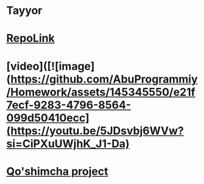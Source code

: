 # Tayyor
# [RepoLink](https://github.com/AbuProTutorials/home-84-dars)
# [video]([![image](https://github.com/AbuProgrammiy/Homework/assets/145345550/e21f7ecf-9283-4796-8564-099d50410ecc](https://youtu.be/5JDsvbj6WVw?si=CiPXuUWjhK_J1-Da)
# [Qo'shimcha project](https://github.com/AbuProgrammiy/FRONT-JUNIOR)
